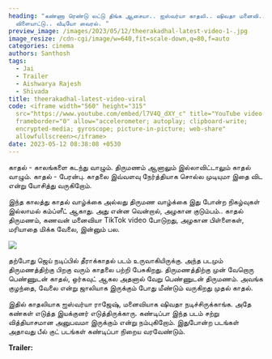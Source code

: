 ```yaml
---
heading: "கண்ணா ரெண்டு லட்டு திங்க ஆசையா.. ஐஸ்வர்யா காதலி.. ஷிவதா மனைவி.. ஜெய்
  விளையாட்டு.. வீடியோ வைரல். "
preview_image: /images/2023/05/12/theerakadhal-latest-video-1-.jpg
image_resize: /cdn-cgi/image/w=640,fit=scale-down,q=80,f=auto
categories: cinema
authors: Santhosh
tags:
  - Jai
  - Trailer
  - Aishwarya Rajesh
  - Shivada
title: theerakadhal-latest-video-viral
code: <iframe width="560" height="315"
  src="https://www.youtube.com/embed/l7V4Q_dXY_c" title="YouTube video player"
  frameborder="0" allow="accelerometer; autoplay; clipboard-write;
  encrypted-media; gyroscope; picture-in-picture; web-share"
  allowfullscreen></iframe>
date: 2023-05-12 08:38:08 +0530
---
```

காதல் - காலங்களை கடந்து வாழும்.
திருமணம் ஆனாலும் இல்லாவிட்டாலும் காதல் வாழும்.
காதல் - பேரன்பு.
காதலை இவ்வளவு நேர்த்தியாக சொல்ல முடியுமா இதை விட என்று யோசித்து வருகிறோம்.

இந்த காலத்து காதல் வாழ்க்கை அல்லது திருமண வாழ்க்கை இது போன்ற நிகழ்வுகள் இல்லாமல் கம்ப்ளீட் ஆகாது. அது என்ன வென்றால்,
அழகான குடும்பம்.. காதல் திருமணம், கணவன் மனைவியா TikTok video போடுறது, அழகான பிள்ளைகள், மரியாதை மிக்க வேலை, இன்னும் பல.  

![](/images/2023/05/12/theerakadhal-latest-video-2-.jpg)

தற்போது ஜெய் நடிப்பில் தீராக்காதல் படம் உருவாகியிருக்கு. அந்த படமும் திருமணத்திற்கு பிறகு வரும் காதலை பற்றி பேசுகிறது. திருமணத்திற்கு முன் வேறொரு பெண்ணுடன் காதல், ஒர்கவுட் ஆகல அதனால் வேறு பெண்ணுடன் திருமணம். அவங்க குழந்தை, வேலை என்று ஜாலியாக இருக்கும் போது மீண்டும் வருகிறது முதல் காதல்.

இதில் காதலியாக ஐஸ்வர்யா ராஜேஷ், மனைவியாக ஷிவதா நடிச்சிருக்காங்க. அதே கண்கள் எடுத்த இயக்குனர் எடுத்திருக்காரு. கண்டிப்பா இந்த படம் சற்று வித்தியாசமான அனுபவமா இருக்கும் என்று நம்புகிறோம். இதுபோன்ற படங்கள் அதாவது பீல் குட் படங்கள் கண்டிப்பா நிறைய வரவேண்டும். 

**T﻿railer:**